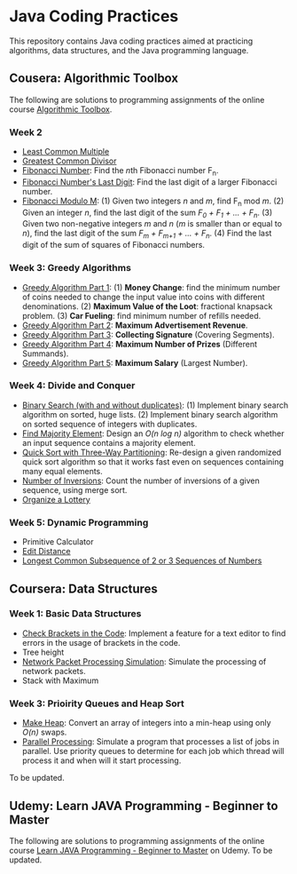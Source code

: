 # Java Coding Practices
This repository contains Java coding practices aimed at practicing algorithms, data structures, and the Java programming language.

## Cousera: Algorithmic Toolbox
The following are solutions to programming assignments of the online course [Algorithmic Toolbox](https://www.coursera.org/learn/algorithmic-toolbox).

### Week 2
- [Least Common Multiple](/practice-project/src/LeastCommonMultiple.java)
- [Greatest Common Divisor](/practice-project/src/GreatestCommonDivisor.java)
- [Fibonacci Number](/practice-project/src/Fibonacci.java): Find the *n*th Fibonacci number F<sub>n</sub>.
- [Fibonacci Number's Last Digit](/practice-project/src/FibonacciLastDigit.java): Find the last digit of a larger Fibonacci number.
- [Fibonacci Modulo M](/practice-project/src/FibModuloM.java): (1) Given two integers *n* and *m*, find F<sub>n</sub> mod *m*. (2) Given an integer *n*, find the last digit of the sum *F<sub>0</sub> + F<sub>1</sub> + ... + F<sub>n</sub>*. (3) Given two non-negative integers *m* and *n* (*m* is smaller than or equal to *n*), find the last digit of the sum *F<sub>m</sub> + F<sub>m+1</sub> + ... + F<sub>n</sub>*. (4) Find the last digit of the sum of squares of Fibonacci numbers.

### Week 3: Greedy Algorithms
- [Greedy Algorithm Part 1](/practice-project/src/GreedyAlgorithms.java): (1) **Money Change**: find the minimum number of coins needed to change the input value into coins with different denominations. (2) **Maximum Value of the Loot**: fractional knapsack problem. (3) **Car Fueling**: find minimum number of refills needed.
- [Greedy Algorithm Part 2](/practice-project/src/GreedyAlgorithm.java): **Maximum Advertisement Revenue**.
- [Greedy Algorithm Part 3](/practice-project/src/CoveringSegments.java): **Collecting Signature** (Covering Segments).
- [Greedy Algorithm Part 4](/practice-project/src/DifferentSummands.java): **Maximum Number of Prizes** (Different Summands).
- [Greedy Algorithm Part 5](/practice-project/src/LargestNumber.java): **Maximum Salary** (Largest Number).

### Week 4: Divide and Conquer
- [Binary Search (with and without duplicates)](/practice-project/src/BinarySearch.java): (1) Implement binary search algorithm on sorted, huge lists. (2) Implement binary search algorithm on sorted sequence of integers with duplicates.
- [Find Majority Element](/practice-project/src/MajorityElement.java): Design an *O(n log n)* algorithm to check whether an input sequence contains a majority element.
- [Quick Sort with Three-Way Partitioning](/practice-project/src/Sorting.java): Re-design a given randomized quick sort algorithm so that it works fast even on sequences containing many equal elements.
- [Number of Inversions](/practice-project/src/Inversions.java): Count the number of inversions of a given sequence, using merge sort.
- [Organize a Lottery](/practice-project/src/PointsAndSegments.java)

### Week 5: Dynamic Programming
- Primitive Calculator
- [Edit Distance](/practice-project/src/EditDistance.java)
- [Longest Common Subsequence of 2 or 3 Sequences of Numbers](/practice-project/src/LCS2.java)

## Coursera: Data Structures
### Week 1: Basic Data Structures
- [Check Brackets in the Code](/practice-project/src/coursera/ds/CheckBrackets.java): Implement a feature for a text editor to find errors in the usage of brackets in the code.
- Tree height
- [Network Packet Processing Simulation](/practice-project/src/coursera/ds/ProcessPackages.java): Simulate the processing of network packets.
- Stack with Maximum

### Week 3: Prioirity Queues and Heap Sort
- [Make Heap](/practice-project/src/coursera/ds/BuildHeap.java): Convert an array of integers into a min-heap using only *O(n)* swaps.
- [Parallel Processing](/practice-project/src/coursera/ds/JobQueue.java): Simulate a program that processes a list of jobs in parallel. Use priority queues to determine for each job which thread will process it and when will it start processing.

To be updated.

## Udemy: Learn JAVA Programming - Beginner to Master
The following are solutions to programming assignments of the online course [Learn JAVA Programming - Beginner to Master](https://www.udemy.com/course/java-se-programming/) on Udemy.
To be updated.
